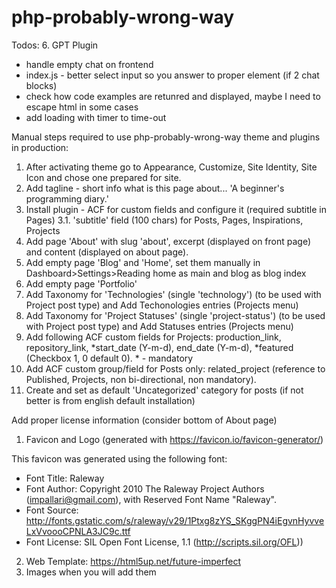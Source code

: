 # php-probably-wrong-way

Todos:
6. GPT Plugin
- handle empty chat on frontend
- index.js - better select input so you answer to proper element (if 2 chat blocks)
- check how code examples are retunred and displayed, maybe I need to escape html in some cases
- add loading with timer to time-out


Manual steps required to use php-probably-wrong-way theme and plugins in production:
1. After activating theme go to Appearance, Customize, Site Identity, Site Icon and chose one prepared for site.
2. Add tagline - short info what is this page about... 'A beginner's programming diary.'
3. Install plugin - ACF for custom fields and configure it (required subtitle in Pages)
3.1. 'subtitle' field (100 chars) for Posts, Pages, Inspirations, Projects
4. Add page 'About' with slug 'about', excerpt (displayed on front page) and content (displayed on about page).
5. Add empty page 'Blog' and 'Home', set them manually in Dashboard>Settings>Reading home as main and blog as blog index
6. Add empty page 'Portfolio'
7. Add Taxonomy for 'Technologies' (single 'technology') (to be used with Project post type) and Add Techonologies entries (Projects menu)
8. Add Taxonomy for 'Project Statuses' (single 'project-status') (to be used with Project post type) and Add Statuses entries (Projects menu)
9. Add following ACF custom fields for Projects: production_link, repository_link, *start_date (Y-m-d), end_date (Y-m-d), *featured (Checkbox 1, 0 default 0). * - mandatory
10. Add ACF custom group/field for Posts only: related_project (reference to Published, Projects, non bi-directional, non mandatory).
5. Create and set as default 'Uncategorized' category for posts (if not better is from english default installation)


Add proper license information (consider bottom of About page)
1. Favicon and Logo (generated with https://favicon.io/favicon-generator/)

This favicon was generated using the following font:

- Font Title: Raleway
- Font Author: Copyright 2010 The Raleway Project Authors (impallari@gmail.com), with Reserved Font Name "Raleway".
- Font Source: http://fonts.gstatic.com/s/raleway/v29/1Ptxg8zYS_SKggPN4iEgvnHyvveLxVvoooCPNLA3JC9c.ttf
- Font License: SIL Open Font License, 1.1 (http://scripts.sil.org/OFL))

2. Web Template: https://html5up.net/future-imperfect
3. Images when you will add them
